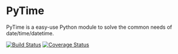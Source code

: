 # PyTime
PyTime is a easy-use Python module to solve the common needs of date/time/datetime.

[![Build Status](https://travis-ci.org/shnode/PyTime.svg?branch=master)](https://travis-ci.org/shnode/PyTime)
[![Coverage Status](https://coveralls.io/repos/shnode/PyTime/badge.svg)](https://coveralls.io/r/shnode/PyTime)

